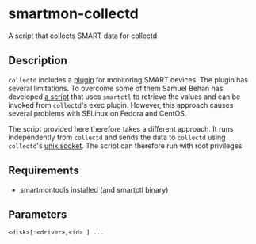 # smartmon-collectd

A script that collects SMART data for collectd

## Description

`collectd` includes a [plugin](https://collectd.org/wiki/index.php/Plugin:SMART) for monitoring SMART devices. The plugin has several limitations. To overcome some of them Samuel Behan has developed [a script](https://github.com/exoscale/collectd-smartmon) that uses `smartctl` to retrieve the values and can be invoked from `collectd`'s exec plugin. However, this approach causes several problems with SELinux on Fedora and CentOS.

The script provided here therefore takes a different approach. It runs independently from `collectd` and sends the data to `collectd` using `collectd`'s [unix socket](https://collectd.org/wiki/index.php/Plugin:UnixSock). The script can therefore run with root privileges

## Requirements

* smartmontools installed (and smartctl binary)

## Parameters

    <disk>[:<driver>,<id> ] ...

